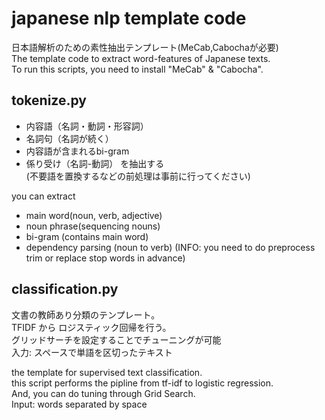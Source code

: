 # japanese nlp template code

日本語解析のための素性抽出テンプレート(MeCab,Cabochaが必要)  
The template code to extract word-features of Japanese texts.  
To run this scripts, you need to install "MeCab" & "Cabocha".  

## tokenize.py

+ 内容語（名詞・動詞・形容詞）
+ 名詞句（名詞が続く）
+ 内容語が含まれるbi-gram
+ 係り受け（名詞-動詞）
を抽出する  
(不要語を置換するなどの前処理は事前に行ってください)

you can extract
+ main word(noun, verb, adjective)
+ noun phrase(sequencing nouns)
+ bi-gram (contains main word)
+ dependency parsing (noun to verb)
(INFO: you need to do preprocess trim or replace stop words in advance)

## classification.py

文書の教師あり分類のテンプレート。  
TFIDF から ロジスティック回帰を行う。  
グリッドサーチを設定することでチューニングが可能  
入力: スペースで単語を区切ったテキスト  

the template for supervised text classification.  
this script performs the pipline from tf-idf to logistic regression.  
And, you can do tuning through  Grid Search.  
Input: words separated by space  
